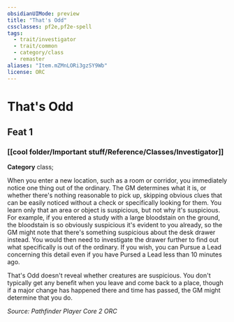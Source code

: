 ```yaml
---
obsidianUIMode: preview
title: "That's Odd"
cssclasses: pf2e,pf2e-spell
tags:
  - trait/investigator
  - trait/common
  - category/class
  - remaster
aliases: "Item.mZMnLORi3gzSY9Wb"
license: ORC
---
```

# That's Odd
## Feat 1
### [[cool folder/Important stuff/Reference/Classes/Investigator]]

**Category** class; 




When you enter a new location, such as a room or corridor, you immediately notice one thing out of the ordinary. The GM determines what it is, or whether there's nothing reasonable to pick up, skipping obvious clues that can be easily noticed without a check or specifically looking for them. You learn only that an area or object is suspicious, but not why it's suspicious. For example, if you entered a study with a large bloodstain on the ground, the bloodstain is so obviously suspicious it's evident to you already, so the GM might note that there's something suspicious about the desk drawer instead. You would then need to investigate the drawer further to find out what specifically is out of the ordinary. If you wish, you can Pursue a Lead concerning this detail even if you have Pursed a Lead less than 10 minutes ago.

That's Odd doesn't reveal whether creatures are suspicious. You don't typically get any benefit when you leave and come back to a place, though if a major change has happened there and time has passed, the GM might determine that you do.

*Source: Pathfinder Player Core 2*
*ORC*